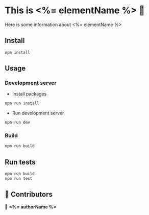 # This is <%= elementName %> 👋

Here is some information about <%= elementName %>

## Install

```sh
npm install
```

## Usage

### Development server
- Install packages

```sh
npm run install
```

- Run development server

```sh
npm run dev
```

### Build

```sh
npm run build
```

## Run tests

```sh
npm run build
npm run test
```

## 🤝 Contributors

👤 **<%= authorName %>**
